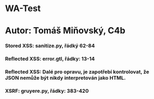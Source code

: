 # WA-Test
# Autor: Tomáš Miňovský, C4b

### Stored XSS: sanitize.py, řádký 62-84
### Reflected XSS: error.gtl, řádky: 13-14
### Reflected XSS: Dalé pro opravu, je zapotřebí kontrolovat, že JSON nemůže být nikdy interpretován jako HTML.
### XSRF: gruyere.py, řádky: 383-420
